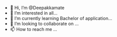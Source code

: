 - 👋 Hi, I’m @Deepakkamate
- 👀 I’m interested in all...
- 🌱 I’m currently learning Bachelor of application...
- 💞️ I’m looking to collaborate on ...
- 📫 How to reach me ...

<!---
Deepakkamate/Deepakkamate is a ✨ special ✨ repository because its `README.md` (this file) appears on your GitHub profile.
You can click the Preview link to take a look at your changes.
--->
